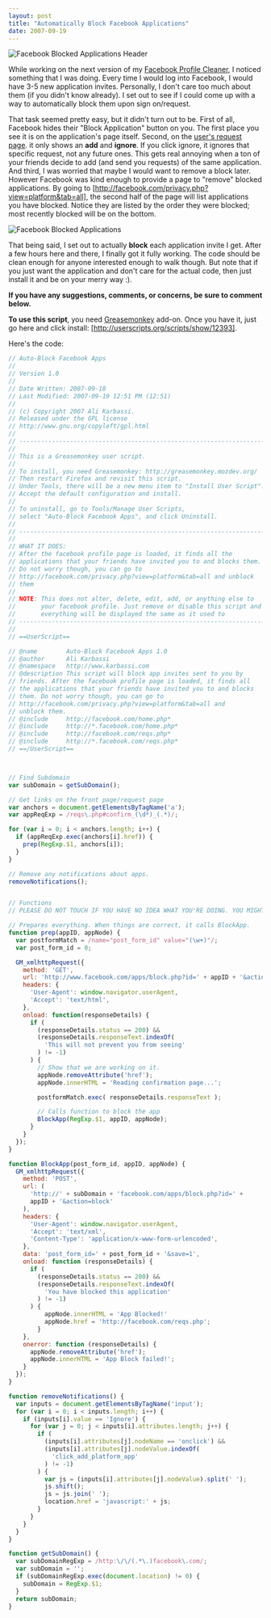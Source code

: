 ```yaml
---
layout: post
title: "Automatically Block Facebook Applications"
date: 2007-09-19
---
```


![Facebook Blocked Applications Header]

While working on the next version of my [Facebook Profile Cleaner], I noticed something that I was doing. Every time I would log into Facebook, I would have 3-5 new application invites. Personally, I don't care too much about them (if you didn't know already). I set out to see if I could come up with a way to automatically block them upon sign on/request.

That task seemed pretty easy, but it didn't turn out to be. First of all, Facebook hides their "Block Application" button on you. The first place you see it is on the application's page itself. Second, on the [user's request page]. it only shows an **add** and **ignore**. If you click ignore, it ignores that specific request, not any future ones. This gets real annoying when a ton of your friends decide to add (and send you requests) of the same application. And third, I was worried that maybe I would want to remove a block later. However Facebook was kind enough to provide a page to "remove" blocked applications. By going to [http://facebook.com/privacy.php?view=platform&tab=all], the second half of the page will list applications you have blocked. Notice they are listed by the order they were blocked; most recently blocked will be on the bottom.

![Facebook Blocked Applications]

That being said, I set out to actually **block** each application invite I get. After a few hours here and there, I finally got it fully working. The code should be clean enough for anyone interested enough to walk though. But note that if you just want the application and don't care for the actual code, then just install it and be on your merry way :).

**If you have any suggestions, comments, or concerns, be sure to comment below.**

**To use this script**, you need [Greasemonkey] add-on. Once you have it, just go here and click install: [http://userscripts.org/scripts/show/12393].

Here's the code:

```javascript
// Auto-Block Facebook Apps
//
// Version 1.0
//
// Date Written: 2007-09-18
// Last Modified: 2007-09-19 12:51 PM (12:51)
//
// (c) Copyright 2007 Ali Karbassi.
// Released under the GPL license
// http://www.gnu.org/copyleft/gpl.html
//
// --------------------------------------------------------------------
//
// This is a Greasemonkey user script.
//
// To install, you need Greasemonkey: http://greasemonkey.mozdev.org/
// Then restart Firefox and revisit this script.
// Under Tools, there will be a new menu item to "Install User Script".
// Accept the default configuration and install.
//
// To uninstall, go to Tools/Manage User Scripts,
// select "Auto-Block Facebook Apps", and click Uninstall.
//
// --------------------------------------------------------------------
//
// WHAT IT DOES:
// After the facebook profile page is loaded, it finds all the
// applications that your friends have invited you to and blocks them.
// Do not worry though, you can go to
// http://facebook.com/privacy.php?view=platform&tab=all and unblock
// them
//
// NOTE: This does not alter, delete, edit, add, or anything else to
//       your facebook profile. Just remove or disable this script and
//       everything will be displayed the same as it used to
// --------------------------------------------------------------------
//
// ==UserScript==

// @name        Auto-Block Facebook Apps 1.0
// @author      Ali Karbassi
// @namespace   http://www.karbassi.com
// @description This script will block app invites sent to you by
// friends. After the facebook profile page is loaded, it finds all
// the applications that your friends have invited you to and blocks
// them. Do not worry though, you can go to
// http://facebook.com/privacy.php?view=platform&tab=all and
// unblock them.
// @include     http://facebook.com/home.php*
// @include     http://*.facebook.com/home.php*
// @include     http://facebook.com/reqs.php*
// @include     http://*.facebook.com/reqs.php*
// ==/UserScript==



// Find Subdomain
var subDomain = getSubDomain();

// Get links on the front page/request page
var anchors = document.getElementsByTagName('a');
var appReqExp = /reqs\.php#confirm_(\d*)_(.*)/;

for (var i = 0; i < anchors.length; i++) {
  if (appReqExp.exec(anchors[i].href)) {
    prep(RegExp.$1, anchors[i]);
  }
}

// Remove any notifications about apps.
removeNotifications();


// Functions
// PLEASE DO NOT TOUCH IF YOU HAVE NO IDEA WHAT YOU'RE DOING. YOU MIGHT BREAK IT.

// Prepares everything. When things are correct, it calls BlockApp.
function prep(appID, appNode) {
  var postformMatch = /name="post_form_id" value="(\w+)"/;
  var post_form_id = 0;

  GM_xmlhttpRequest({
    method: 'GET',
    url: 'http://www.facebook.com/apps/block.php?id=' + appID + '&action=block',
    headers: {
      'User-Agent': window.navigator.userAgent,
      'Accept': 'text/html',
    },
    onload: function(responseDetails) {
      if (
        (responseDetails.status == 200) &&
        (responseDetails.responseText.indexOf(
          'This will not prevent you from seeing'
        ) != -1)
      ) {
        // Show that we are working on it.
        appNode.removeAttribute('href');
        appNode.innerHTML = 'Reading confirmation page...';

        postformMatch.exec( responseDetails.responseText );

        // Calls function to block the app
        BlockApp(RegExp.$1, appID, appNode);
      }
    }
  });
}

function BlockApp(post_form_id, appID, appNode) {
  GM_xmlhttpRequest({
    method: 'POST',
    url: (
      'http://' + subDomain + 'facebook.com/apps/block.php?id=' +
      appID + '&action=block'
    ),
    headers: {
      'User-Agent': window.navigator.userAgent,
      'Accept': 'text/xml',
      'Content-Type': 'application/x-www-form-urlencoded',
    },
    data: 'post_form_id=' + post_form_id + '&save=1',
    onload: function (responseDetails) {
      if (
        (responseDetails.status == 200) &&
        (responseDetails.responseText.indexOf(
          'You have blocked this application'
        ) != -1)
      ) {
          appNode.innerHTML = 'App Blocked!'
          appNode.href = 'http://facebook.com/reqs.php';
        }
    },
    onerror: function (responseDetails) {
      appNode.removeAttribute('href');
      appNode.innerHTML = 'App Block failed!';
    }
  });
}

function removeNotifications() {
  var inputs = document.getElementsByTagName('input');
  for (var i = 0; i < inputs.length; i++) {
    if (inputs[i].value == 'Ignore') {
      for (var j = 0; j < inputs[i].attributes.length; j++) {
        if (
          (inputs[i].attributes[j].nodeName == 'onclick') &&
          (inputs[i].attributes[j].nodeValue.indexOf(
            'click_add_platform_app'
          ) != -1)
        ) {
          var js = (inputs[i].attributes[j].nodeValue).split(' ');
          js.shift();
          js = js.join(' ');
          location.href = 'javascript:' + js;
        }
      }
    }
  }
}

function getSubDomain() {
  var subDomainRegExp = /http:\/\/(.*\.)facebook\.com/;
  var subDomain = '';
  if (subDomainRegExp.exec(document.location) != 0) {
    subDomain = RegExp.$1;
  }
  return subDomain;
}
```

[Facebook Blocked Applications Header]: http://tech.karbassi.com/images/posts/2007-09-19/blocked.png
[Facebook Blocked Applications]: http://tech.karbassi.com/images/posts/2007-09-19/blocked2.png
[Facebook Profile Cleaner]: http://tech.karbassi.com/2007/08/27/facebook-profile-cleaner/
[user's request page]: http://facebook.com/reqs.php
[http://facebook.com/privacy.php?view=platform&tab=all]: http://facebook.com/privacy.php?view=platform&tab=all
[Greasemonkey]: https://addons.mozilla.org/en-US/firefox/addon/748
[http://userscripts.org/scripts/show/12393]: http://userscripts.org/scripts/show/12393
